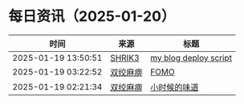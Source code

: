 ﻿# 每日资讯（2025-01-20）

|时间|来源|标题|
|---|---|---|
|2025-01-19 13:50:51|[SHRIK3](https://shrik3.com/index.xml)|[my blog deploy script](https://shrik3.com/post/scripts/syncblog/)|
|2025-01-19 03:22:52|[双绞麻痹](https://numb.tech/atom.xml)|[FOMO](https://numb.tech/2025/01/19/fomo/)|
|2025-01-19 02:21:34|[双绞麻痹](https://numb.tech/atom.xml)|[小时候的味道](https://numb.tech/2025/01/19/flavor/)|
